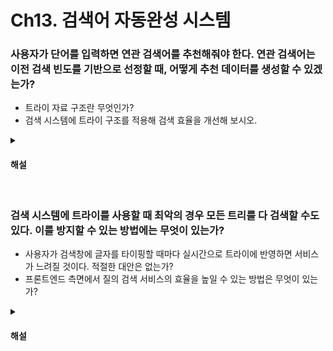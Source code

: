 # Ch13. 검색어 자동완성 시스템

### 사용자가 단어를 입력하면 연관 검색어를 추천해줘야 한다. 연관 검색어는 이전 검색 빈도를 기반으로 선정할 때, 어떻게 추천 데이터를 생성할 수 있겠는가?

* 트라이 자료 구조란 무엇인가?
* 검색 시스템에 트라이 구조를 적용해 검색 효율을 개선해 보시오.

<details>
<summary><h4>해설</h4></summary>

> 사용자가 단어를 입력하면 연관 검색어를 추천해줘야 한다. 연관 검색어는 이전 검색 빈도를 기반으로 선정할 때, 어떻게 추천 데이터를 생성할 수 있겠는가?
* 사용자가 단어를 검색할 때마다 서버에서는 해당 단어의 검색 빈도를 기록한다. 이후 사용자의 검색어 질의 요청이 들어오면 SQL의 `like` 연산을 사용해 검색 후, 검색 빈도로 정렬해 상위 x개의 데이터를 제공할 수 있다.

> 트라이 자료구조란 무엇인가?
* 문자열 검색에 특화된 트리형 자료구조이다. 루트 노드에는 빈 문자열을 두고, 각 자식 노드에는 한 글자씩 저장하기 때문에 각 노드는 최대 26개의 자식 노드를 가질 수 있다. 
* 트리 노드를 dfs 방식으로 탐색하여 특정 문자열이 존재하는지 빠르게 찾아낼 수 있다. 

> 검색 시스템에 트라이 구조를 적용해 검색 효율을 개선해 보시오.
* 검색 시스템에서는 빈도 값에 따라 정렬이 필요하기 때문에 트라이 노드에 문자와 검색 빈도를 함께 저장한다.
* 검색어가 들어오면 이에 해당하는 노드를 찾는다. 이후 유효한 모든 자식 노드를 찾아 정렬 하고 검색 빈도가 높은 x 개의 문자를 반환한다.
</details>


<br>

### 검색 시스템에 트라이를 사용할 때 최악의 경우 모든 트리를 다 검색할 수도 있다. 이를 방지할 수 있는 방법에는 무엇이 있는가?

* 사용자가 검색창에 글자를 타이핑할 때마다 실시간으로 트라이에 반영하면 서비스가 느려질 것이다. 적절한 대안은 없는가?
* 프론트엔드 측면에서 질의 검색 서비스의 효율을 높일 수 있는 방법은 무엇이 있는가?

<details>
<summary><h4>해설</h4></summary>

> 검색 시스템에 트라이를 사용할 때 최악의 경우 모든 트리를 다 검색할 수도 있다. 이를 방지할 수 있는 방법에는 무엇이 있는가?
* 각 노드별로 상위 x 개의 인기 검색어를 캐싱할 수 있다. 인기 검색어를 캐싱하면, 이후 자식 노드들을 모두 탐색해 정렬할 필요가 없어진다.

> 사용자가 검색창에 글자를 타이핑할 때마다 실시간으로 트라이에 반영하면 서비스가 느려질 것이다. 적절한 대안은 없는가?
* 사용자 검색 입력이 들어오면 이를 로그에 기록한다. 기록된 로그를 실시간으로 트라이에 반영하지 않고, 일정 주기마다 로그 데이터를 가공해 시스템에 반영한다.

> 프론트엔드 측면에서 질의 검색 서비스의 효율을 높일 수 있는 방법은 무엇이 있는가?
* AJAX 방식을 사용해 페이지 전체를 새로고침 하지 않고 필요한 데이터만 다시 렌더링 할 수 있다.
* 검색 결과는 자주 바뀌는 값이 아니기 때문에 브라우저 캐시 저장소를 사용해 검색된 결과를 저장해놓는다. 
</details>
